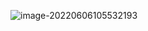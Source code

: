 ![image-20220606105532193](C:\Users\zq\AppData\Roaming\Typora\typora-user-images\image-20220606105532193.png)